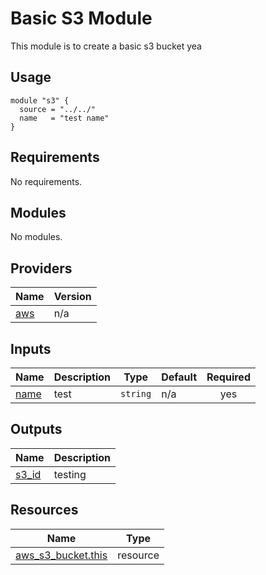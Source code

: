 <!-- BEGIN_TF_DOCS -->
# Basic S3 Module

This module is to create a basic s3 bucket
yea

## Usage
```hcl
module "s3" {
  source = "../../"
  name   = "test name"
}
```

## Requirements

No requirements.

## Modules

No modules.

## Providers

| Name | Version |
|------|---------|
| <a name="provider_aws"></a> [aws](#provider\_aws) | n/a |

## Inputs

| Name | Description | Type | Default | Required |
|------|-------------|------|---------|:--------:|
| <a name="input_name"></a> [name](#input\_name) | test | `string` | n/a | yes |

## Outputs

| Name | Description |
|------|-------------|
| <a name="output_s3_id"></a> [s3\_id](#output\_s3\_id) | testing |

## Resources

| Name | Type |
|------|------|
| [aws_s3_bucket.this](https://registry.terraform.io/providers/hashicorp/aws/latest/docs/resources/s3_bucket) | resource |
<!-- END_TF_DOCS -->
